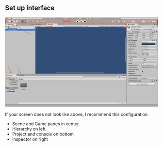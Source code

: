 ## Set up interface

![](/WorkshopImages/UnityInterface.png)

If your screen does not look like above, I recommend this configuration.<br>
* Scene and Game panes in center.
* Hierarchy on left.
* Project and console on bottom
* Inspector on right


